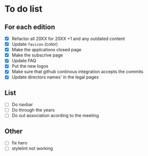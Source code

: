 # To do list

## For each edition

- [x] Refactor all 20XX for 20XX +1 and any outdated content
- [x] Update `favicon` (color)
- [X] Make the applcations closed page
- [x] Make the subscrive page
- [x] Update FAQ
- [x] Put the new logos
- [x] Make sure that github continous integration accepts the commits
- [x] Update directors names' in the legal pages

## List

- [ ] Do navbar
- [ ] Do through the years
- [ ] Do out association acording to the meeting

## Other

- [ ] fix hero
- [ ] stylelint not working
